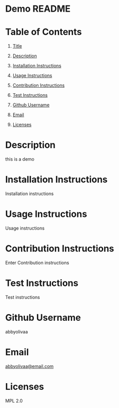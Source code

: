   # **Demo README**
 

# Table of Contents

1. [Title](#Title)


2. [Description](#Description)


3. [Installation Instructions](#Installation-Instructions)


4. [Usage Instructions](#Usage-Instructions)


5. [Contribution Instructions](#Contribution-Instructions)


6. [Test Instructions](#Test-Instructions)


7. [Github Username](#Github-Username)


8. [Email](#Email)


9. [Licenses](#Licenses)


    
  # Description
  this is a demo


  # Installation Instructions
  Installation instructions

  # Usage Instructions
  Usage instructions

  # Contribution Instructions
  Enter Contribution instructions

  # Test Instructions
  Test instructions

  # Github Username
  abbyolivaa

  # Email
  abbyolivaa@email.com

  # Licenses
  MPL 2.0

    